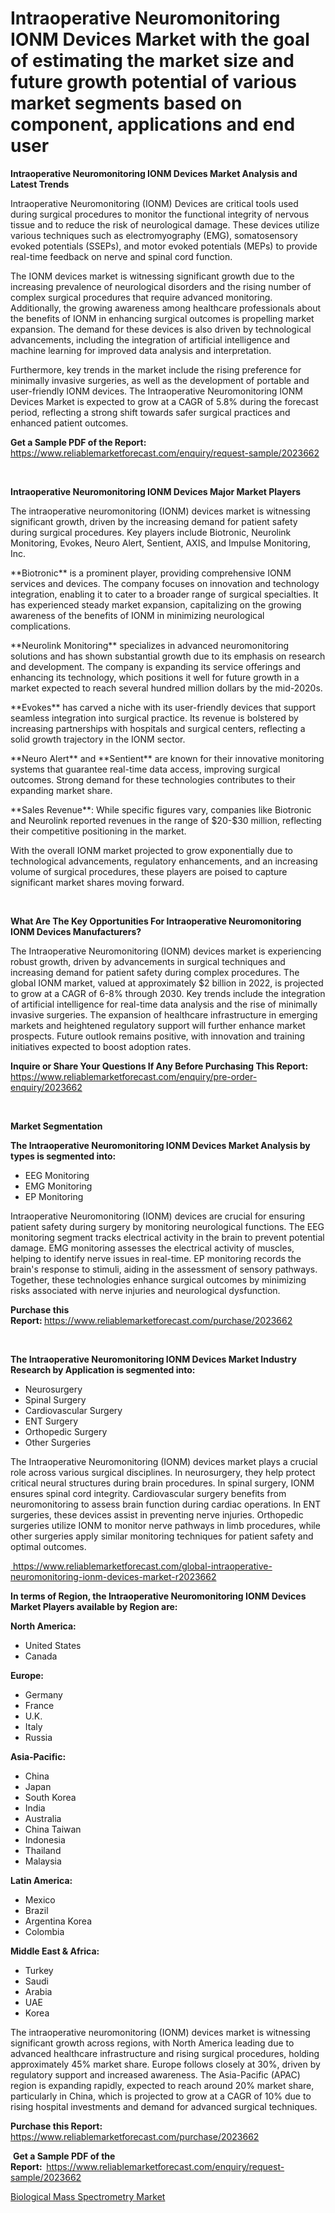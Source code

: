 <p><h1>Intraoperative Neuromonitoring IONM Devices Market with the goal of estimating the market size and future growth potential of various market segments based on component, applications and end user</h1></p><p><strong>Intraoperative Neuromonitoring IONM Devices Market Analysis and Latest Trends</strong></p>
<p><p>Intraoperative Neuromonitoring (IONM) Devices are critical tools used during surgical procedures to monitor the functional integrity of nervous tissue and to reduce the risk of neurological damage. These devices utilize various techniques such as electromyography (EMG), somatosensory evoked potentials (SSEPs), and motor evoked potentials (MEPs) to provide real-time feedback on nerve and spinal cord function. </p><p>The IONM devices market is witnessing significant growth due to the increasing prevalence of neurological disorders and the rising number of complex surgical procedures that require advanced monitoring. Additionally, the growing awareness among healthcare professionals about the benefits of IONM in enhancing surgical outcomes is propelling market expansion. The demand for these devices is also driven by technological advancements, including the integration of artificial intelligence and machine learning for improved data analysis and interpretation.</p><p>Furthermore, key trends in the market include the rising preference for minimally invasive surgeries, as well as the development of portable and user-friendly IONM devices. The Intraoperative Neuromonitoring IONM Devices Market is expected to grow at a CAGR of 5.8% during the forecast period, reflecting a strong shift towards safer surgical practices and enhanced patient outcomes.</p></p>
<p><strong>Get a Sample PDF of the Report:&nbsp;</strong> <a href="https://www.reliablemarketforecast.com/enquiry/request-sample/2023662?utm_campaign=2781&utm_medium=2&utm_source=Github&utm_content=ia&utm_term=29032025&utm_id=intraoperative-neuromonitoring-ionm-devices">https://www.reliablemarketforecast.com/enquiry/request-sample/2023662</a></p>
<p>&nbsp;</p>
<p><strong>Intraoperative Neuromonitoring IONM Devices Major Market Players</strong></p>
<p><p>The intraoperative neuromonitoring (IONM) devices market is witnessing significant growth, driven by the increasing demand for patient safety during surgical procedures. Key players include Biotronic, Neurolink Monitoring, Evokes, Neuro Alert, Sentient, AXIS, and Impulse Monitoring, Inc. </p><p>**Biotronic** is a prominent player, providing comprehensive IONM services and devices. The company focuses on innovation and technology integration, enabling it to cater to a broader range of surgical specialties. It has experienced steady market expansion, capitalizing on the growing awareness of the benefits of IONM in minimizing neurological complications.</p><p>**Neurolink Monitoring** specializes in advanced neuromonitoring solutions and has shown substantial growth due to its emphasis on research and development. The company is expanding its service offerings and enhancing its technology, which positions it well for future growth in a market expected to reach several hundred million dollars by the mid-2020s.</p><p>**Evokes** has carved a niche with its user-friendly devices that support seamless integration into surgical practice. Its revenue is bolstered by increasing partnerships with hospitals and surgical centers, reflecting a solid growth trajectory in the IONM sector.</p><p>**Neuro Alert** and **Sentient** are known for their innovative monitoring systems that guarantee real-time data access, improving surgical outcomes. Strong demand for these technologies contributes to their expanding market share.</p><p>**Sales Revenue**: While specific figures vary, companies like Biotronic and Neurolink reported revenues in the range of $20-$30 million, reflecting their competitive positioning in the market.</p><p>With the overall IONM market projected to grow exponentially due to technological advancements, regulatory enhancements, and an increasing volume of surgical procedures, these players are poised to capture significant market shares moving forward.</p></p>
<p>&nbsp;</p>
<p><strong>What Are The Key Opportunities For Intraoperative Neuromonitoring IONM Devices Manufacturers?</strong></p>
<p><p>The Intraoperative Neuromonitoring (IONM) devices market is experiencing robust growth, driven by advancements in surgical techniques and increasing demand for patient safety during complex procedures. The global IONM market, valued at approximately $2 billion in 2022, is projected to grow at a CAGR of 6-8% through 2030. Key trends include the integration of artificial intelligence for real-time data analysis and the rise of minimally invasive surgeries. The expansion of healthcare infrastructure in emerging markets and heightened regulatory support will further enhance market prospects. Future outlook remains positive, with innovation and training initiatives expected to boost adoption rates.</p></p>
<p><strong>Inquire or Share Your Questions If Any Before Purchasing This Report:</strong> <a href="https://www.reliablemarketforecast.com/enquiry/pre-order-enquiry/2023662?utm_campaign=2781&utm_medium=2&utm_source=Github&utm_content=ia&utm_term=29032025&utm_id=intraoperative-neuromonitoring-ionm-devices">https://www.reliablemarketforecast.com/enquiry/pre-order-enquiry/2023662</a></p>
<p>&nbsp;</p>
<p><strong>Market Segmentation</strong></p>
<p><strong>The Intraoperative Neuromonitoring IONM Devices Market Analysis by types is segmented into:</strong></p>
<p><ul><li>EEG Monitoring</li><li>EMG Monitoring</li><li>EP Monitoring</li></ul></p>
<p><p>Intraoperative Neuromonitoring (IONM) devices are crucial for ensuring patient safety during surgery by monitoring neurological functions. The EEG monitoring segment tracks electrical activity in the brain to prevent potential damage. EMG monitoring assesses the electrical activity of muscles, helping to identify nerve issues in real-time. EP monitoring records the brain's response to stimuli, aiding in the assessment of sensory pathways. Together, these technologies enhance surgical outcomes by minimizing risks associated with nerve injuries and neurological dysfunction.</p></p>
<p><strong>Purchase this Report:&nbsp;</strong><a href="https://www.reliablemarketforecast.com/purchase/2023662?utm_campaign=2781&utm_medium=2&utm_source=Github&utm_content=ia&utm_term=29032025&utm_id=intraoperative-neuromonitoring-ionm-devices">https://www.reliablemarketforecast.com/purchase/2023662</a></p>
<p>&nbsp;</p>
<p><strong>The Intraoperative Neuromonitoring IONM Devices Market Industry Research by Application is segmented into:</strong></p>
<p><ul><li>Neurosurgery</li><li>Spinal Surgery</li><li>Cardiovascular Surgery</li><li>ENT Surgery</li><li>Orthopedic Surgery</li><li>Other Surgeries</li></ul></p>
<p><p>The Intraoperative Neuromonitoring (IONM) devices market plays a crucial role across various surgical disciplines. In neurosurgery, they help protect critical neural structures during brain procedures. In spinal surgery, IONM ensures spinal cord integrity. Cardiovascular surgery benefits from neuromonitoring to assess brain function during cardiac operations. In ENT surgeries, these devices assist in preventing nerve injuries. Orthopedic surgeries utilize IONM to monitor nerve pathways in limb procedures, while other surgeries apply similar monitoring techniques for patient safety and optimal outcomes.</p></p>
<p><a href="https://www.reliablemarketforecast.com/global-intraoperative-neuromonitoring-ionm-devices-market-r2023662?utm_campaign=2781&utm_medium=2&utm_source=Github&utm_content=ia&utm_term=29032025&utm_id=intraoperative-neuromonitoring-ionm-devices">&nbsp;https://www.reliablemarketforecast.com/global-intraoperative-neuromonitoring-ionm-devices-market-r2023662</a></p>
<p><strong>In terms of Region, the Intraoperative Neuromonitoring IONM Devices Market Players available by Region are:</strong></p>
<p>
    <p> <strong> North America: </strong>
        <ul>
            <li>United States</li>
            <li>Canada</li>
        </ul>
        </p> 
    <p> <strong> Europe: </strong>
        <ul>
            <li>Germany</li>
            <li>France</li>
            <li>U.K.</li>
            <li>Italy</li>
            <li>Russia</li>
        </ul>
        </p> 
    <p> <strong> Asia-Pacific: </strong>
        <ul>
            <li>China</li>
            <li>Japan</li>
            <li>South Korea</li>
            <li>India</li>
            <li>Australia</li>
            <li>China Taiwan</li>
            <li>Indonesia</li>
            <li>Thailand</li>
            <li>Malaysia</li>
        </ul>
        </p> 
    <p> <strong> Latin America: </strong>
        <ul>
            <li>Mexico</li>
            <li>Brazil</li>
            <li>Argentina Korea</li>
            <li>Colombia</li>
        </ul>
        </p> 
    <p> <strong> Middle East & Africa: </strong>
        <ul>
            <li>Turkey</li>
            <li>Saudi</li>
            <li>Arabia</li>
            <li>UAE</li>
            <li>Korea</li>
        </ul>
    </p>
    </p>
<p><p>The intraoperative neuromonitoring (IONM) devices market is witnessing significant growth across regions, with North America leading due to advanced healthcare infrastructure and rising surgical procedures, holding approximately 45% market share. Europe follows closely at 30%, driven by regulatory support and increased awareness. The Asia-Pacific (APAC) region is expanding rapidly, expected to reach around 20% market share, particularly in China, which is projected to grow at a CAGR of 10% due to rising hospital investments and demand for advanced surgical techniques.</p></p>
<p><strong>Purchase this Report: </strong><a href="https://www.reliablemarketforecast.com/purchase/2023662?utm_campaign=2781&utm_medium=2&utm_source=Github&utm_content=ia&utm_term=29032025&utm_id=intraoperative-neuromonitoring-ionm-devices">https://www.reliablemarketforecast.com/purchase/2023662</a></p>
<p>&nbsp;<strong>Get a Sample PDF of the Report:&nbsp;&nbsp;</strong><a href="https://www.reliablemarketforecast.com/enquiry/request-sample/2023662?utm_campaign=2781&utm_medium=2&utm_source=Github&utm_content=ia&utm_term=29032025&utm_id=intraoperative-neuromonitoring-ionm-devices">https://www.reliablemarketforecast.com/enquiry/request-sample/2023662</a></p>
<p><strong></strong></p>
<p><p><a href="https://github.com/chkrselia/Market-Research-Report-List-1/blob/main/biological-mass-spectrometry-market.md?utm_campaign=2781&utm_medium=2&utm_source=Github&utm_content=ia&utm_term=29032025&utm_id=intraoperative-neuromonitoring-ionm-devices">Biological Mass Spectrometry Market</a></p></p>